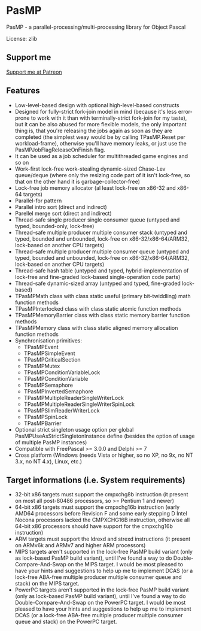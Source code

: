 # PasMP
PasMP - a parallel-processing/multi-processing library for Object Pascal 

License: zlib

## Support me

[Support me at Patreon](https://www.patreon.com/bero)

## Features

- Low-level-based design with optional high-level-based constructs
- Designed for fully-strict fork-join model in mind (because it's less error-prone to work with it than with terminally-strict fork-join for my taste), but it can be also abused for more flexible models, the only important thing is, that you're releasing the jobs again as soon as they are completed (the simplest weay would be by calling TPasMP.Reset per workload-frame), otherwise you'll have memory leaks, or just use the PasMPJobFlagReleaseOnFinish flag.
- It can be used as a job scheduler for multithreaded game engines and so on
- Work-first lock-free work-stealing dynamic-sized Chase-Lev queue/deque (where only the resizing code part of it isn't lock-free, so that on the other hand it is garbage-collector-free)
- Lock-free job memory allocator (al least lock-free on x86-32 and x86-64 targets)
- Parallel-for pattern
- Parallel intro sort (direct and indirect)
- Parellel merge sort (direct and indirect)
- Thread-safe single producer single consumer queue (untyped and typed, bounded-only, lock-free)
- Thread-safe multiple producer multiple consumer stack (untyped and typed, bounded and unbounded, lock-free on x86-32/x86-64/ARM32, lock-based on another CPU targets)
- Thread-safe multiple producer multiple consumer queue (untyped and typed, bounded and unbounded, lock-free on x86-32/x86-64/ARM32, lock-based on another CPU targets)
- Thread-safe hash table (untyped and typed, hybrid-implementation of lock-free and fine-graded lock-based single-operation code parts)
- Thread-safe dynamic-sized array (untyped and typed, fine-graded lock-based)
- TPasMPMath class with class static useful (primary bit-twiddling) math function methods
- TPasMPInterlocked class with class static atomic function methods
- TPasMPMemoryBarrier class with class static memory barrier function methods
- TPasMPMemory class with class static aligned memory allocation function methods
- Synchronisation primitives:
  - TPasMPEvent
  - TPasMPSimpleEvent
  - TPasMPCriticalSection
  - TPasMPMutex
  - TPasMPConditionVariableLock
  - TPasMPConditionVariable
  - TPasMPSemaphore
  - TPasMPInvertedSemaphore
  - TPasMPMultipleReaderSingleWriterLock
  - TPasMPMultipleReaderSingleWriterSpinLock
  - TPasMPSlimReaderWriterLock
  - TPasMPSpinLock
  - TPasMPBarrier  
- Optional strict singleton usage option per global PasMPUseAsStrictSingletonInstance define (besides the option of usage of multiple PasMP instances)
- Compatible with FreePascal >= 3.0.0 and Delphi >= 7
- Cross platform (Windows (needs Vista or higher, so no XP, no 9x, no NT 3.x, no NT 4.x), Linux, etc.)

## Target informations (i.e. System requirements)

- 32-bit x86 targets must support the cmpxchg8b instruction (it present on most all post-80486 processors, so >= Pentium 1 and newer)
- 64-bit x86 targets must support the cmpxchg16b instruction (early AMD64 processors before Revision F and some early stepping D Intel Nocona processors lacked the CMPXCHG16B instruction, otherwise all 64-bit x86 processors should have support for the cmpxchg16b instruction)
- ARM targets must support the ldrexd and strexd instructions (it present on ARMv6k and ARMv7 and higher ARM processors)
- MIPS targets aren't supported in the lock-free PasMP build variant (only as lock-based PasMP build variant), until I've found a way to do Double-Compare-And-Swap on the MIPS target. I would be most pleased to have your hints and suggestions to help up me to implement DCAS (or a lock-free ABA-free multiple producer multiple consumer queue and stack) on the MIPS target. 
- PowerPC targets aren't supported in the lock-free PasMP build variant (only as lock-based PasMP build variant), until I've found a way to do Double-Compare-And-Swap on the PowerPC target. I would be most pleased to have your hints and suggestions to help up me to implement DCAS (or a lock-free ABA-free multiple producer multiple consumer queue and stack) on the PowerPC target. 







 


 



